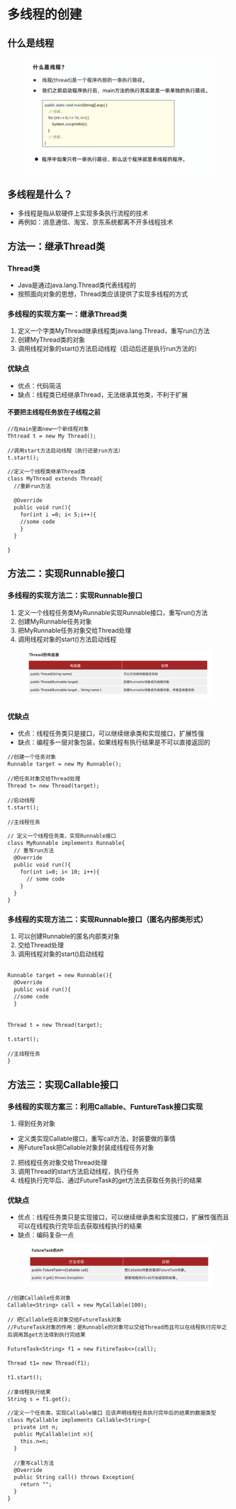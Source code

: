 # 多线程的创建

## 什么是线程

<figure><img src="../.gitbook/assets/Screen Shot 2022-11-12 at 10.58.02 AM.png" alt=""><figcaption></figcaption></figure>

## 多线程是什么？
* 多线程是指从软硬件上实现多条执行流程的技术
* 再例如：消息通信、淘宝、京东系统都离不开多线程技术

## 方法一：继承Thread类

### Thread类
* Java是通过java.lang.Thread类代表线程的
* 按照面向对象的思想，Thread类应该提供了实现多线程的方式

### 多线程的实现方案一：继承Thread类
1. 定义一个字类MyThread继承线程类java.lang.Thread，重写run()方法
2. 创建MyThread类的对象
3. 调用线程对象的start()方法启动线程（启动后还是执行run方法的）

### 优缺点
* 优点：代码简洁
* 缺点：线程类已经继承Thread，无法继承其他类，不利于扩展

#### 不要把主线程任务放在子线程之前
```
//在main里面new一个新线程对象
Thtread t = new My Thread();

//调用start方法启动线程（执行还是run方法）
t.start();

```

```
//定义一个线程类继承Thread类
class MyThread extends Thread{
  //重新run方法
  
  @Override
  public void run(){
    for(int i =0; i< 5;i++){
    //some code
    }
  }
  
}
```

## 方法二：实现Runnable接口

### 多线程的实现方法二：实现Runnable接口
1. 定义一个线程任务类MyRunnable实现Runnable接口，重写run()方法
2. 创建MyRunnable任务对象
3. 把MyRunnable任务对象交给Thread处理
4. 调用线程对象的start()方法启动线程

<figure><img src="../.gitbook/assets/Screen Shot 2022-11-12 at 11.28.30 AM.png" alt=""><figcaption></figcaption></figure>

### 优缺点
* 优点：线程任务类只是接口，可以继续继承类和实现接口，扩展性强
* 缺点：编程多一层对象包装，如果线程有执行结果是不可以直接返回的
```
//创建一个任务对象
Runnable target = new My Runnable();

//把任务对象交给Thread处理
Thread t= new Thread(target);

//启动线程
t.start();

//主线程任务
```

```
// 定义一个线程任务类，实现Runnable接口
class MyRunnable implements Runnable{
  // 重写run方法
  @Override
  public void run(){
    for(int i=0; i< 10; i++){
      // some code
    }
  }
}
```
### 多线程的实现方法二：实现Runnable接口（匿名内部类形式）
1. 可以创建Runnable的匿名内部类对象
2. 交给Thread处理
3. 调用线程对象的start()启动线程

```

Runnable target = new Runnable(){
  @Override
  public void run(){
  //some code
  }
 
 
Thread t = new Thread(target);

t.start();

//主线程任务
}
```
## 方法三：实现Callable接口

### 多线程的实现方案三：利用Callable、FuntureTask接口实现
1. 得到任务对象
* 定义类实现Callable接口，重写call方法，封装要做的事情
* 用FutureTask把Callable对象封装成线程任务对象
2. 把线程任务对象交给Thread处理
3. 调用Thread的start方法启动线程，执行任务
4. 线程执行完毕后、通过FutureTask的get方法去获取任务执行的结果

### 优缺点

* 优点：线程任务类只是实现接口，可以继续继承类和实现接口，扩展性强而且可以在线程执行完毕后去获取线程执行的结果
* 缺点：编码复杂一点

<figure><img src="../.gitbook/assets/Screen Shot 2022-11-12 at 11.57.15 AM.png" alt=""><figcaption></figcaption></figure>

```
//创建Callable任务对象
Callable<String> call = new MyCallable(100);

// 把Callable任务对象交给FutureTask对象
//FutureTask对象的作用：是Runnable的对象可以交给Thread而且可以在线程执行完毕之后调用其get方法得到执行完结果

FutureTask<String> f1 = new FitireTask<>(call);

Thread t1= new Thread(f1);

t1.start();

//拿线程执行结果
String s = f1.get();

```

```
//定义一个任务类，实现Callable接口 应该声明线程任务执行完毕后的结果的数据类型
class MyCallable implements Callable<String>{
  private int n;
  public MyCallable(int n){
    this.n=n;
  }

  //重写call方法
  @Override
  public String call() throws Exception{
    return "";
  }
}
```
